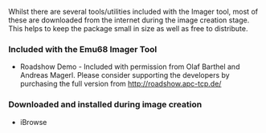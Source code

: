 Whilst there are several tools/utilities included with the Imager tool, most of these are downloaded from the internet during the image creation stage. This helps to keep the package small in size as well as free to distribute. 

### Included with the Emu68 Imager Tool

- Roadshow Demo - Included with permission from Olaf Barthel and Andreas Magerl. Please consider supporting the developers by purchasing the full version from http://roadshow.apc-tcp.de/

### Downloaded and installed during image creation

- iBrowse
